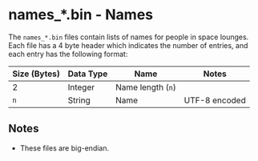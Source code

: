 # names_*.bin - Names

The `names_*.bin` files contain lists of names for people in space lounges.
Each file has a 4 byte header which indicates the number of entries, and each entry has the following format:

| Size (Bytes) | Data Type | Name | Notes |
| --- | --- | --- | --- |
| 2 | Integer | Name length (`n`) | |
| `n` | String | Name | UTF-8 encoded |

## Notes

* These files are big-endian.
